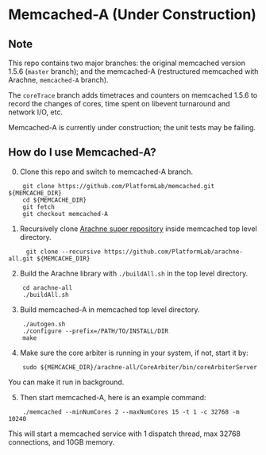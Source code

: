 # Memcached-A (Under Construction)

## Note
This repo contains two major branches:
the original memcached version 1.5.6 (`master` branch);
and the memcached-A (restructured memcached with Arachne, `memcached-A` branch).

The `coreTrace` branch adds timetraces and counters on memcached 1.5.6 to record
the changes of cores, time spent on libevent turnaround and network I/O, etc.

Memcached-A is currently under construction; the unit tests may be failing.

## How do I use Memcached-A?
0. Clone this repo and switch to memcached-A branch.
```
    git clone https://github.com/PlatformLab/memcached.git ${MEMCACHE_DIR}
    cd ${MEMCACHE_DIR}
    git fetch
    git checkout memcached-A
```

1. Recursively clone [Arachne super repository](https://github.com/PlatformLab/arachne-all)
inside memcached top level directory.
```
     git clone --recursive https://github.com/PlatformLab/arachne-all.git ${MEMCACHE_DIR}
```

2. Build the Arachne library with `./buildAll.sh` in the top level directory.
```
    cd arachne-all
    ./buildAll.sh
```

3. Build memcached-A in memcached top level directory.
```
    ./autogen.sh
    ./configure --prefix=/PATH/TO/INSTALL/DIR
    make
```

4. Make sure the core arbiter is running in your system, if not, start it by:
```
    sudo ${MEMCACHE_DIR}/arachne-all/CoreArbiter/bin/coreArbiterServer
```
You can make it run in background.

5. Then start memcached-A, here is an example command:
```
    ./memcached --minNumCores 2 --maxNumCores 15 -t 1 -c 32768 -m 10240
```
This will start a memcached service with 1 dispatch thread, max 32768 connections,
and 10GB memory.
